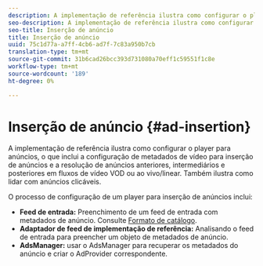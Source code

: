 ```yaml
---
description: A implementação de referência ilustra como configurar o player para anúncios, o que inclui a configuração de metadados de vídeo para inserção de anúncios e a resolução de anúncios anteriores, intermediários e posteriores em fluxos de vídeo VOD ou ao vivo/linear. Também ilustra como lidar com anúncios clicáveis.
seo-description: A implementação de referência ilustra como configurar o player para anúncios, o que inclui a configuração de metadados de vídeo para inserção de anúncios e a resolução de anúncios anteriores, intermediários e posteriores em fluxos de vídeo VOD ou ao vivo/linear. Também ilustra como lidar com anúncios clicáveis.
seo-title: Inserção de anúncio
title: Inserção de anúncio
uuid: 75c1d77a-a7ff-4cb6-ad7f-7c83a950b7cb
translation-type: tm+mt
source-git-commit: 31b6cad26bcc393d731080a70eff1c59551f1c8e
workflow-type: tm+mt
source-wordcount: '189'
ht-degree: 0%

---
```



# Inserção de anúncio {#ad-insertion}

A implementação de referência ilustra como configurar o player para anúncios, o que inclui a configuração de metadados de vídeo para inserção de anúncios e a resolução de anúncios anteriores, intermediários e posteriores em fluxos de vídeo VOD ou ao vivo/linear. Também ilustra como lidar com anúncios clicáveis.

O processo de configuração de um player para inserção de anúncios inclui:

* **Feed de entrada:** Preenchimento de um feed de entrada com metadados de anúncio. Consulte [Formato de catálogo](../set-up-dev-environment/exploring-code/catalog-format.md).
* **Adaptador de feed de implementação de referência:** Analisando o feed de entrada para preencher um objeto de metadados de anúncio.
* **AdsManager:** usar o AdsManager para recuperar os metadados do anúncio e criar o AdProvider correspondente.